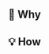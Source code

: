 ## 🤔 Why

<!--
Describe the problem and the scenario.
-->

## 💡 How

<!--
- How to fix the problem, and list the final API implementation and usage sample if that is a new feature. Also, add reference links here, if any.
- Stuff to watch out for. For example, an API change of a shared component or requiring installing new packages
- It's recommended to link this PR to an Asana task. Asana will append the task link to the end of the PR description.
-->
